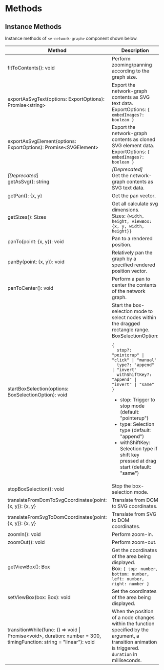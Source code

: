 # Methods

## Instance Methods

Instance methods of `<v-network-graph>` component shown below.

<div class="reference-table">

<table class="instance-methods">
  <thead>
    <tr>
      <th>Method</th>
      <th>Description</th>
    </tr>
  </thead>
  <tbody>
    <tr>
      <td>fitToContents(): void</td>
      <td>Perform zooming/panning according to the graph size.</td>
    </tr>
    <tr>
      <td>exportAsSvgText(options: ExportOptions): Promise&lt;string&gt;</td>
      <td>
        Export the network-graph contents as SVG text data.<br/>
        ExportOptions: <code>{ embedImages?: boolean }</code>
      </td>
    </tr>
    <tr>
      <td>exportAsSvgElement(options: ExportOptions): Promise&lt;SVGElement&gt;</td>
      <td>
        Export the network-graph contents as cloned SVG element data.<br/>
        ExportOptions: <code>{ embedImages?: boolean }</code>
      </td>
    </tr>
    <tr>
      <td><em>[Deprecated]</em><br/>getAsSvg(): string</td>
      <td><em>[Deprecated]</em><br/>Get the network-graph contents as SVG text data.</td>
    </tr>
    <tr>
      <td>getPan(): {x, y}</td>
      <td>Get the pan vector.</td>
    </tr>
    <tr>
      <td>getSizes(): Sizes</td>
      <td>
        Get all calculate svg dimensions. <br>
        Sizes: <code>{width, height, viewBox:{x, y, width, height}}</code>
      </td>
    </tr>
    <tr>
      <td>panTo(point: {x, y}): void</td>
      <td>Pan to a rendered position.</td>
    </tr>
    <tr>
      <td>panBy(point: {x, y}): void</td>
      <td>Relatively pan the graph by a specified rendered position vector.</td>
    </tr>
    <tr>
      <td>panToCenter(): void</td>
      <td>Perform a pan to center the contents of the network graph.</td>
    </tr>
    <tr>
      <td>startBoxSelection(options: BoxSelectionOption): void</td>
      <td>
        Start the box-selection mode to select nodes within the dragged rectangle range.
        <br/>
        BoxSelectionOption:
        <pre><code>{
  stop?: "pointerup" | "click" | "manual"
  type?: "append" | "invert"
  withShiftKey?: "append" | "invert" | "same"
}</code></pre>
        <ul>
          <li>stop: Trigger to stop mode (default: "pointerup")</li>
          <li>type: Selection type (default: "append")</li>
          <li>
            withShiftKey: Selection type if shift key pressed at drag start
            (default: "same")
          </li>
        </ul>
      </td>
    </tr>
    <tr>
      <td>stopBoxSelection(): void</td>
      <td>Stop the box-selection mode.</td>
    </tr>
    <tr>
      <td>translateFromDomToSvgCoordinates(point: {x, y}): {x, y}</td>
      <td>Translate from DOM to SVG coordinates.</td>
    </tr>
    <tr>
      <td>translateFromSvgToDomCoordinates(point: {x, y}): {x, y}</td>
      <td>Translate from SVG to DOM coordinates.</td>
    </tr>
    <tr>
      <td>zoomIn(): void</td>
      <td>Perform zoom-in.</td>
    </tr>
    <tr>
      <td>zoomOut(): void</td>
      <td>Perform zoom-out.</td>
    </tr>
    <tr>
      <td>getViewBox(): Box</td>
      <td>
        Get the coordinates of the area being displayed.<br />
        Box: <code>{ top: number, bottom: number, left: number, right: number }</code>
      </td>
    </tr>
    <tr>
      <td>setViewBox(box: Box): void</td>
      <td>Set the coordinates of the area being displayed.</td>
    </tr>
    <tr>
      <td>
        transitionWhile(func: () => void | Promise&lt;void&gt;, duration: number = 300, timingFunction: string = "linear"): void
      </td>
      <td>
        When the position of a node changes within the function specified by the argument,
        a transition animation is triggered.<br />
        <code>duration</code> in milliseconds.
      </td>
    </tr>

  </tbody>
</table>

</div>

